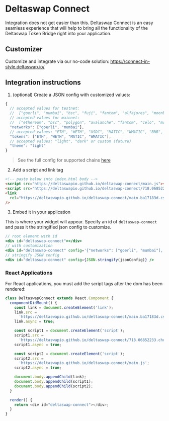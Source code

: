 # Deltaswap Connect

Integration does not get easier than this. Deltaswap Connect is an easy seamless experience that will help to bring all the functionality of the Deltaswap Token Bridge right into your application.

## Customizer

Customize and integrate via our no-code solution: https://connect-in-style.deltaswap.io/

## Integration instructions

1. (optional) Create a JSON config with customized values:

```ts
{
  // accepted values for testnet:
  //  ["goerli", "mumbai", "bsc", "fuji", "fantom", "alfajores", "moonbasealpha", "solana", "sui", "aptos", "sei", "arbitrumgoerli", "optimismgoerli", "basegoerli"]
  // accepted values for mainnet:
  //  ["ethereum", "bsc", "polygon", "avalanche", "fantom", "celo", "moonbeam", "solana", "sui", "aptos", "arbitrum", "optimism", "base"]
  "networks": ["goerli", "mumbai"],
  // accepted values: "ETH", "WETH", "USDC", "MATIC", "WMATIC", "BNB", "WBNB", "AVAX", "WAVAX", "FTM", "WFTM", "CELO
  "tokens": ["ETH", "WETH", "MATIC", "WMATIC"],
  // accepted values: "light", "dark" or custom (future)
  "theme": "light"
}
```

> See the full config for supported chains [here](https://github.com/deltaswapio/deltaswap-connect/tree/development/deltaswap-connect/src/config)

2. Add a script and link tag

```html
<!-- paste below into index.html body -->
<script src="https://deltaswapio.github.io/deltaswap-connect/main.js"></script>
<script src="https://deltaswapio.github.io/deltaswap-connect/718.06852233.chunk.js"></script>
<link
  rel="https://deltaswapio.github.io/deltaswap-connect/main.ba17183d.css"
/>
```

3. Embed it in your application

This is where your widget will appear. Specify an id of `deltaswap-connect` and pass it the stringified json config to customize.

```jsx
// root element with id
<div id="deltaswap-connect"></div>
// with customization
<div id="deltaswap-connect" config='{"networks": ["goerli", "mumbai"], "tokens": ["ETH", "WETH", "MATIC", "WMATIC"], "theme": "light"}'></div>
// stringify JSON config
<div id="deltaswap-connect" config={JSON.stringify(jsonConfig)} />
```

### React Applications

For React applications, you must add the script tags after the dom has been rendered:

```ts
class DeltaswapConnect extends React.Component {
  componentDidMount() {
    const link = document.createElement('link');
    link.src =
      'https://deltaswapio.github.io/deltaswap-connect/main.ba17183d.css';
    link.async = true;

    const script1 = document.createElement('script');
    script1.src =
      'https://deltaswapio.github.io/deltaswap-connect/718.06852233.chunk.js';
    script1.async = true;

    const script2 = document.createElement('script');
    script2.src =
      'https://deltaswapio.github.io/deltaswap-connect/main.js';
    script2.async = true;

    document.body.appendChild(link);
    document.body.appendChild(script1);
    document.body.appendChild(script2);
  }

  render() {
    return <div id="deltaswap-connect"></div>;
  }
}
```
